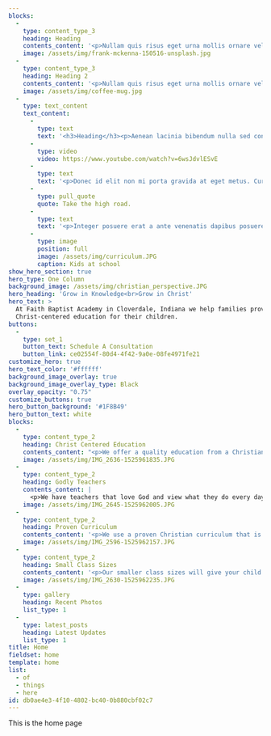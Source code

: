 ```yaml
---
blocks:
  -
    type: content_type_3
    heading: Heading
    contents_content: '<p>Nullam quis risus eget urna mollis ornare vel eu leo. Cras mattis consectetur purus sit amet fermentum. Morbi leo risus, porta ac consectetur ac, vestibulum at eros. Cras justo odio, dapibus ac facilisis in, egestas eget quam. Nullam quis risus eget urna mollis ornare vel eu leo. Maecenas sed diam eget risus varius blandit sit amet non magna. Vestibulum id ligula porta felis euismod semper.<br></p>'
    image: /assets/img/frank-mckenna-150516-unsplash.jpg
  -
    type: content_type_3
    heading: Heading 2
    contents_content: '<p>Nullam quis risus eget urna mollis ornare vel eu leo. Cras mattis consectetur purus sit amet fermentum. Morbi leo risus, porta ac consectetur ac, vestibulum at eros. <b>Cras justo odio</b>, dapibus ac facilisis in, egestas eget quam. Nullam quis risus eget urna mollis ornare vel eu leo. Maecenas sed diam eget <a href="#">risus</a> varius blandit sit amet non magna. Vestibulum id ligula porta felis euismod semper.<br></p>'
    image: /assets/img/coffee-mug.jpg
  -
    type: text_content
    text_content:
      -
        type: text
        text: '<h3>Heading</h3><p>Aenean lacinia bibendum nulla sed consectetur. Donec sed odio dui. Lorem ipsum dolor sit amet, consectetur adipiscing elit. Cum sociis natoque penatibus et magnis dis parturient montes, nascetur ridiculus mus. Vestibulum id ligula porta felis euismod semper.</p>'
      -
        type: video
        video: https://www.youtube.com/watch?v=6wsJdvlESvE
      -
        type: text
        text: '<p>Donec id elit non mi porta gravida at eget metus. Curabitur blandit tempus porttitor. Curabitur blandit tempus porttitor. Aenean lacinia bibendum nulla sed consectetur.</p><p>Nullam id dolor id nibh ultricies vehicula ut id elit. Aenean eu leo quam. Pellentesque ornare sem lacinia quam venenatis vestibulum. Donec ullamcorper nulla non metus auctor fringilla. Fusce dapibus, tellus ac cursus commodo, tortor mauris condimentum nibh, ut fermentum massa justo sit amet risus. Donec ullamcorper nulla non metus auctor fringilla. Duis mollis, est non commodo luctus, nisi erat porttitor ligula, eget lacinia odio sem nec elit.</p>'
      -
        type: pull_quote
        quote: Take the high road.
      -
        type: text
        text: '<p>Integer posuere erat a ante venenatis dapibus posuere velit aliquet. Morbi leo risus, porta ac consectetur ac, vestibulum at eros. Nullam id dolor id nibh ultricies vehicula ut id elit. Vivamus sagittis lacus vel augue laoreet rutrum faucibus dolor auctor. Nullam quis risus eget urna mollis ornare vel eu leo. Etiam porta sem malesuada magna mollis euismod. Nullam quis risus eget urna mollis ornare vel eu leo.</p><p><br></p>'
      -
        type: image
        position: full
        image: /assets/img/curriculum.JPG
        caption: Kids at school
show_hero_section: true
hero_type: One Column
background_image: /assets/img/christian_perspective.JPG
hero_heading: 'Grow in Knowledge<br>Grow in Christ'
hero_text: >
  At Faith Baptist Academy in Cloverdale, Indiana we help families provide a safe, sound and
  Christ-centered education for their children.
buttons:
  -
    type: set_1
    button_text: Schedule A Consultation
    button_link: ce02554f-80d4-4f42-9a0e-08fe4971fe21
customize_hero: true
hero_text_color: '#ffffff'
background_image_overlay: true
background_image_overlay_type: Black
overlay_opacity: "0.75"
customize_buttons: true
hero_button_background: '#1F8B49'
hero_button_text: white
blocks:
  -
    type: content_type_2
    heading: Christ Centered Education
    contents_content: "<p>We offer a quality education from a Christian perspective that shares your values. If you love Jesus and want to raise your children in an environment where their faith is encouraged and developed in every aspect of school - you'll love Faith Baptist Academy.</p>"
    image: /assets/img/IMG_2636-1525961835.JPG
  -
    type: content_type_2
    heading: Godly Teachers
    contents_content: |
      <p>We have teachers that love God and view what they do every day as a ministry and not a job.&nbsp; Your kids' teachers will be praying for your children and your family and trying to help you <i>"bring them up in the nurture and admonition of the Lord."</i><br></p>
    image: /assets/img/IMG_2645-1525962005.JPG
  -
    type: content_type_2
    heading: Proven Curriculum
    contents_content: '<p>We use a proven Christian curriculum that is being used all over the nation.&nbsp; <b>Your kids are not an experiment.</b> The curriculum we use has been used successfully for decades by hundreds of thousands of students around the world.<br></p>'
    image: /assets/img/IMG_2596-1525962157.JPG
  -
    type: content_type_2
    heading: Small Class Sizes
    contents_content: '<p>Our smaller class sizes will give your child a unique opportunity to receive more personal attention for their educational experience.<br></p>'
    image: /assets/img/IMG_2630-1525962235.JPG
  -
    type: gallery
    heading: Recent Photos
    list_type: 1
  -
    type: latest_posts
    heading: Latest Updates
    list_type: 1
title: Home
fieldset: home
template: home
list:
  - of
  - things
  - here
id: db0ae4e3-4f10-4802-bc40-0b880cbf02c7
---
```

This is the home page